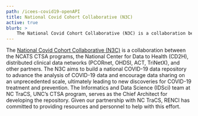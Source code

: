 ```yaml
---
path: /icees-covid19-openAPI
title: National Covid Cohort Collaborative (N3C)
active: true
blurb: >
    The National Covid Cohort Collaborative (N3C) is a collaboration between the NCATS CTSA programs, the National Center for Data to Health (CD2H), distributed clinical data networks (PCORnet, OHDSI, ACT, TriNetX), and other partners. 
---
```

The [National Covid Cohort Collaborative (N3C)](https://covid.cd2h.org/N3C) is a collaboration between the NCATS CTSA programs, the National Center for Data to Health (CD2H), distributed clinical data networks (PCORnet, OHDSI, ACT, TriNetX), and other partners. The N3C aims to build a national COVID-19 data repository to advance the analysis of COVID-19 data and encourage data sharing on an unprecedented scale, ultimately leading to new discoveries for COVID-19 treatment and prevention. The Informatics and Data Science (IDSci) team at NC TraCS, UNC’s CTSA program, serves as the Chief Architect for developing the repository. Given our partnership with NC TraCS, RENCI has committed to providing resources and personnel to help with this effort. 
